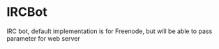 # IRCBot
IRC bot, default implementation is for Freenode, but will be able to pass parameter for web server
